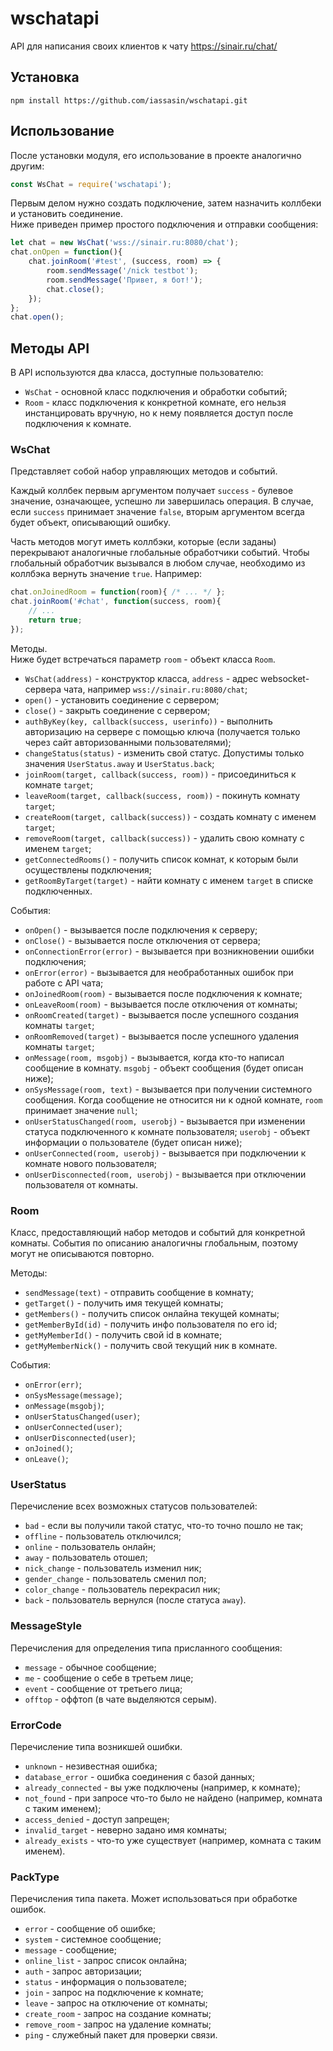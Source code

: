 # wschatapi
API для написания своих клиентов к чату https://sinair.ru/chat/
## Установка
```
npm install https://github.com/iassasin/wschatapi.git
```
## Использование
После установки модуля, его использование в проекте аналогично другим:
```javascript
const WsChat = require('wschatapi');
```
Первым делом нужно создать подключение, затем назначить коллбеки и установить соединение.  
Ниже приведен пример простого подключения и отправки сообщения:
```javascript
let chat = new WsChat('wss://sinair.ru:8080/chat');
chat.onOpen = function(){
	chat.joinRoom('#test', (success, room) => {
		room.sendMessage('/nick testbot');
		room.sendMessage('Привет, я бот!');
		chat.close();
	});
};
chat.open();
```
## Методы API
В API используются два класса, доступные пользователю:
* `WsChat` - основной класс подключения и обработки событий;
* `Room` - класс подключения к конкретной комнате, его нельзя инстанцировать вручную, но к нему появляется доступ после подключения к комнате.

### WsChat
Представляет собой набор управляющих методов и событий.

Каждый коллбек первым аргументом получает `success` - булевое значение, означающее, успешно ли завершилась операция. В случае, если `success` принимает значение `false`, вторым аргументом всегда будет объект, описывающий ошибку.

Часть методов могут иметь коллбэки, которые (если заданы) перекрывают аналогичные глобальные обработчики событий. Чтобы глобальный обработчик вызывался в любом случае, необходимо из коллбэка вернуть значение `true`. Например:
```javascript
chat.onJoinedRoom = function(room){ /* ... */ };
chat.joinRoom('#chat', function(success, room){
	// ...
	return true;
});
```

Методы.  
Ниже будет встречаться параметр `room` - объект класса `Room`.
* `WsChat(address)` - конструктор класса, `address` - адрес websocket-сервера чата, например `wss://sinair.ru:8080/chat`;
* `open()` - установить соединение с сервером;
* `close()` - закрыть соединение с сервером;
* `authByKey(key, callback(success, userinfo))` - выполнить авторизацию на сервере с помощью ключа (получается только через сайт авторизованными пользователями);
* `changeStatus(status)` - изменить свой статус. Допустимы только значения `UserStatus.away` и `UserStatus.back`;
* `joinRoom(target, callback(success, room))` - присоединиться к комнате `target`;
* `leaveRoom(target, callback(success, room))` - покинуть комнату `target`;
* `createRoom(target, callback(success))` - создать комнату с именем `target`;
* `removeRoom(target, callback(success))` - удалить свою комнату с именем `target`;
* `getConnectedRooms()` - получить список комнат, к которым были осуществлены подключения;
* `getRoomByTarget(target)` - найти комнату с именем `target` в списке подключенных.

События:
* `onOpen()` - вызывается после подключения к серверу;
* `onClose()` - вызывается после отключения от сервера;
* `onConnectionError(error)` - вызывается при возникновении ошибки подключения;
* `onError(error)` - вызывается для необработанных ошибок при работе с API чата;
* `onJoinedRoom(room)` - вызывается после подключения к комнате;
* `onLeaveRoom(room)` - вызывается после отключения от комнаты;
* `onRoomCreated(target)` - вызывается после успешного создания комнаты `target`;
* `onRoomRemoved(target)` - вызывается после успешного удаления комнаты `target`;
* `onMessage(room, msgobj)` - вызывается, когда кто-то написал сообщение в комнату. `msgobj` - объект сообщения (будет описан ниже);
* `onSysMessage(room, text)` - вызывается при получении системного сообщения. Когда сообщение не относится ни к одной комнате, `room` принимает значение `null`;
* `onUserStatusChanged(room, userobj)` - вызывается при изменении статуса подключенного к комнате пользователя; `userobj` - объект информации о пользователе (будет описан ниже);
* `onUserConnected(room, userobj)` - вызывается при подключении к комнате нового пользователя;
* `onUserDisconnected(room, userobj)` - вызывается при отключении пользователя от комнаты.

### Room
Класс, предоставляющий набор методов и событий для конкретной комнаты. События по описанию аналогичны глобальным, поэтому могут не описываются повторно.

Методы:
* `sendMessage(text)` - отправить сообщение в комнату;
* `getTarget()` - получить имя текущей комнаты;
* `getMembers()` - получить список онлайна текущей комнаты;
* `getMemberById(id)` - получить инфо пользователя по его id;
* `getMyMemberId()` - получить свой id в комнате;
* `getMyMemberNick()` - получить свой текущий ник в комнате.

События:
* `onError(err)`;
* `onSysMessage(message)`;
* `onMessage(msgobj)`;
* `onUserStatusChanged(user)`;
* `onUserConnected(user)`;
* `onUserDisconnected(user)`;
* `onJoined()`;
* `onLeave()`;

### UserStatus
Перечисление всех возможных статусов пользователей:
* `bad` - если вы получили такой статус, что-то точно пошло не так;
* `offline` - пользователь отключился;
* `online` - пользователь онлайн;
* `away` - пользователь отошел;
* `nick_change` - пользователь изменил ник;
* `gender_change` - пользователь сменил пол;
* `color_change` - пользователь перекрасил ник;
* `back` - пользователь вернулся (после статуса `away`).

### MessageStyle
Перечисления для определения типа присланного сообщения:
* `message` - обычное сообщение;
* `me` - сообщение о себе в третьем лице;
* `event` - сообщение от третьего лица;
* `offtop` - оффтоп (в чате выделяются серым).

### ErrorCode
Перечисление типа возникшей ошибки.
* `unknown` - незивестная ошибка;
* `database_error` - ошибка соединения с базой данных;
* `already_connected` - вы уже подключены (например, к комнате);
* `not_found` - при запросе что-то было не найдено (например, комната с таким именем);
* `access_denied` - доступ запрещен;
* `invalid_target` - неверно задано имя комнаты;
* `already_exists` - что-то уже существует (например, комната с таким именем).

### PackType
Перечисления типа пакета. Может использоваться при обработке ошибок.
* `error` - сообщение об ошибке;
* `system` - системное сообщение;
* `message` - сообщение;
* `online_list` - запрос список онлайна;
* `auth` - запрос авторизации;
* `status` - информация о пользователе;
* `join` - запрос на подключение к комнате;
* `leave` - запрос на отключение от комнаты;
* `create_room` - запрос на создание комнаты;
* `remove_room` - запрос на удаление комнаты;
* `ping` - служебный пакет для проверки связи.
